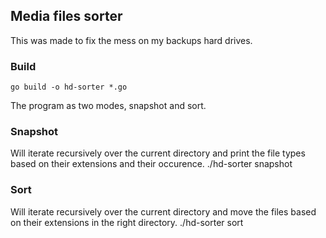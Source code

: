 ## Media files sorter

This was made to fix the mess on my backups hard drives.

### Build
    go build -o hd-sorter *.go

The program as two modes, snapshot and sort.

### Snapshot
Will iterate recursively over the current directory and print the file types based on their extensions and their occurence.
    ./hd-sorter snapshot

### Sort
Will iterate recursively over the current directory and move the files based on their extensions in the right directory.
    ./hd-sorter sort